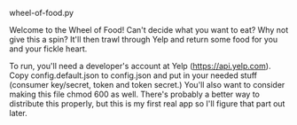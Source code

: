wheel-of-food.py

Welcome to the Wheel of Food!  Can't decide what you want to eat? Why not give this a spin? It'll then trawl through Yelp and return some food for you and your fickle heart.

To run, you'll need a developer's account at Yelp (https://api.yelp.com). Copy config.default.json to config.json and put in your needed stuff (consumer key/secret, token and token secret.) You'll also want to consider making this file chmod 600 as well. There's probably a better way to distribute this properly, but this is my first real app so I'll figure that part out later.
